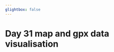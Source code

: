 ```yaml
---
glightbox: false
---
```


# Day 31 map and gpx data visualisation

<style> #map { width: auto; height: 400px; margin: 0;} </style>

<div id="map"></div>

<script> 
var mygpxurl = "/f3/en/assets/gpx/GPX31.gpx";
</script>

<script src="/f3/en/javascripts/mygpx.js"> </script>
